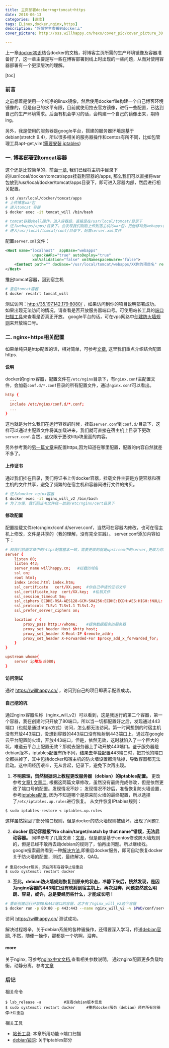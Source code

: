 ```yaml
---
title: 主页部署docker+ng+tomcat+https
date: 2018-06-13
categories: [运维]
tags: [Linux,docker,nginx,https]
description: "将博客主页搬到docker上"
cover_picture: http://oss.willhappy.cn/hexo/cover_pic/cover_picture_30.jpg

---
```


上一章[docker初识][1]结合docker的文档，将博客主页所需的生产环境镜像及容器准备好了，这一章主要是写一些在博客部署到线上时出现的一些问题，从而对使用容器部署有一个更深层次的理解。

<!--more-->

[toc]

### 前言
之前想着是使用一个纯净的linux镜像，然后使用dockerfile构建一个自己博客环境镜像的，但是自己的水平有限，目前就使用拉去官方镜像，进行一些配置，已达到自己的生产环境需求。后面有机会学习的话，会构建一个自己的镜像出来，期待ing。

另外，我是使用的服务器是google平台，搭建的服务器环境是基于debian(stretch 9.4)，所以很多相关的服务器操作和centos有所不同，比如包管理工具apt-get,vim([需要安装][2],[iptables][3])

### 一. 博客部署到tomcat容器

这个还是比较简单的，前面[一章][1], 我们已经将主机中目录下的/usr/lcoal/docker/tomcat/apps挂载到容器的/apps, 那么我们可以直接将war包放到/usr/local/docker/tomcat/apps目录下，即可进入容器内部，然后进行相关配置。

```bash
$ cd /usr/local/docker/tomcat/apps
# 上传博客war包
# 进入tomcat 容器
$ docker exec -it tomcat_will /bin/bash

# tomcat容器shell操作，进入容器后，直接是在/usr/local/tomcat/目录下
# 进入webapps/apps/目录下，会发现我们刚刚上传到宿主机的war包，把他移动到webapps目录下，会自动解压缩
# 进入/usr/local/tomcat/conf/目录下，配置server.xml文件
```

配置`server.xml`文件：

```xml
<Host name="localhost"  appBase="webapps"
            unpackWARs="true" autoDeploy="true"
            xmlValidation="false" xmlNamespaceAware="false">
    <Context path="" docBase="/usr/local/tomcat/webapps/XX你的项目名" reloadable="true" />
</Host>
```

推出tomcat容器，回到宿主机

```bash
# 重启tomcat容器
$ docker resatrt tomcat_will
```

测试访问：http://35.197.142.179:8080/ ，如果访问到你的项目说明部署成功。
如果出现无法访问的情况，请查看是否开放服务器端口号。可使用站长工具的[端口扫描工具][15]来查看是否真正开放。
google平台的话，可在vpc网路中[创建防火墙规则][4]来开放端口号。

### 二. nginx+https相关配置

如果单纯只是http配置的话，相对简单，可参考[文章][5], 这里我们重点介绍结合配置https.

#### 说明
docker的nginx容器，配置文件在`/etc/nginx`目录下，有`nginx.conf`主配置文件，会加载`conf.d/*.conf`目录的所有配置文件，通过`nginx.conf`可以看出。

```conf
http {
  ...
  include /etc/nginx/conf.d/*.conf;
  ...
}
```
这也就是为什么我们在运行容器的时候，挂载`server.conf`到`conf.d/`目录下，这样可以通过主配置文件将其加载进来，我们就可直接在宿主机上目录下更改`server.conf`.当然，这仅限于更改http块里面的内容。

另外参考我的[另一篇文章][6]来配置https,因为知道在哪里配置，配置的内容自然就差不多了。

#### 上传证书
通过我们挂在目录，我们将证书上传docker容器，挂载文件主要是方便容器和宿主机的文件共享，避免了频繁的在宿主机和容器间进行文件的拷贝。

```bash
# 进入daocker nginx容器
$ docker exec -it nginx_will_v2 /bin/bash
# 为了方便，我们把证书文件统一放到/etc/nginx/cert目录下
```

#### 修改配置
配置挂载文件/etc/nginx/conf.d/server.conf，当然可在容器内修改，也可在宿主机上修改，文件是共享的（我的理解，没有完全实践）。
server.conf添加内容如下：

```conf
# 和我们前面文章中的https配置基本一致，需要更改的就是upstream中的server,更改为你的ip地址，因为容器的隔离技术，再使用localhost可能转发失败（可自己尝试）。
server {
    listen 80;
    listen 443;
    server_name willhappy.cn;   #拦截的域名
    ssl on;
    root html;
    index index.html index.htm;
    ssl_certificate   cert/XX.pem;  #你自己申请的证书文件
    ssl_certificate_key  cert/XX.key;  #私钥文件
    ssl_session_timeout 5m;
    ssl_ciphers ECDHE-RSA-AES128-GCM-SHA256:ECDHE:ECDH:AES:HIGH:!NULL:!aNULL:!MD5:!ADH:!RC4;
    ssl_protocols TLSv1 TLSv1.1 TLSv1.2;
    ssl_prefer_server_ciphers on;

    location / {
        proxy_pass http://whome;    #提供数据服务的服务器
        proxy_set_header Host $http_host;
        proxy_set_header X-Real-IP $remote_addr;
        proxy_set_header X-Forwarded-For $proxy_add_x_forwarded_for;
    }
}

upstream whome{
    server ip地址:8080;
}
```

#### 访问测试
通过 https://willhappy.cn/ ，访问到自己的项目即表示配置成功。

#### 自己挖的坑
通过nginx容器名称（nginx_will_v2）可以看到，这是我运行的第二个容器，第一个容器，我在创建时只开放了80端口，所以当一切都配置好之后，发现通过443端口（也就是通过https方式）访问，怎么都无法访问。第一时间想到的时宿主机没有开放443端口，没想到容器的443端口没有映射到443端口上，通过在google云平台配置防火墙，开放443端口，但是，依然无效，这时就陷入了一个巨大的坑，难道云平台上配置无效？那就去服务器上手动开放443端口。鉴于服务器是debian版本，iptables配置有所不同，结果去单独配置443端口时，把其他的端口全都抹掉了，其中包括docker和宿主机的防火墙设置都清除掉，导致容器都无法启动。这中间经历艰辛，无从言起，记录下，避免下次再出现。

1. **不明原理，贸然根据网上教程更改服务器（debian）的iptables配置。**
  更改参考[文章1][7],[文章二][8], 根据这两篇文章修改，虽然没有最终完成修改，但是依然更改了端口号的配置。发现情况不妙；
  发现情况不妙后，准备恢复防火墙设置，参考[iptables配置][9], 因为不知道哪个是原来防火墙的最终配置，所以选择了`/etc/iptables.up.rules`进行恢复。
  从文件恢复IPtables规则：

```
$ sudo iptables-restore < iptables.up.rules
```

这样虽然挽回了部分端口规则，但是docker的防火墙规则被破坏，出现了问题2.

2. **docker 启动容器报"No chain/target/match by that name"错误，无法启动容器。**
  同样参考了几篇文章：[文章][10]，但是都是基于centos修改防火墙规则的，但是已经不敢再去动debian的规则了，怕再出问题。所以继续找。
  google搜索最终看到一种[解决方法][11],即重启docker服务，即可自动恢复docker关于防火墙的配置，测试，最终解决，QAQ。
  
```
# 重启docker服务，须在所有容器停止后重启
$ sudo systemctl restart docker
```

3. **至此，debian防火墙规则恢复到原来的状态，冷静下来后，恍然发现，是因为nginx容器的443端口没有映射到宿主机上，再次泪奔，问题忽然这么明朗、容易，或许，总是要经历些什么，才能成长吧！**

```bash
# 重新创建运行开放80和443端口的容器，这才有了nginx_will_v2这个容器
$ docker run -p 80:80 -p 443:443 --name nginx_will_v2 -v $PWD/conf/server.conf:/etc/nginx/conf.d/server.conf -v $PWD/www:/www -v
```

访问 https://willhappy.cn/ 测试成功。

解决过程艰辛，关于debian系统的各种骚操作，还得要深入学习，传送[debian官网][12], 不然，随便一操作，那都是一个坑啊，泪奔。

#### more
关于nginx, 可参考[nginx中文文档][13],查看相关参数说明。
通过nginx配置更多负载均衡，动静分离，参考[文章][14]

### 后记

相关命令

```
$ lsb_release -a          #查看debian版本信息
$ sudo systemctl restart docker     #重启docker服务（debian）须在所有容器停止后重启
```

相关工具
- [站长工具][15]: 本章所用功能->端口扫描
- [debian官网][12]: 关于iptables部分




[1]: http://blog.willhappy.cn/2018/06/11/29_2018-06-11_docker%E5%88%9D%E8%AF%86/
[2]: https://blog.csdn.net/weixin_39800144/article/details/79231002
[3]: https://wiki.debian.org/iptables
[4]: https://console.cloud.google.com/networking/firewalls/list?project=beaming-oarlock-197105&tab=INGRESS
[5]: https://blog.csdn.net/mlc1218559742/article/details/53117520
[6]: http://blog.willhappy.cn/2018/04/25/21_2018-04-25_%E5%B0%8F%E7%BB%BF%E9%94%81https%E7%9A%84web%E5%AE%B9%E5%99%A8%E9%85%8D%E7%BD%AE/
[7]: https://www.centos.bz/2017/10/debian%E9%85%8D%E7%BD%AEiptables/
[8]: https://my.oschina.net/winHerson/blog/143465
[9]: http://www.codebelief.com/article/2017/08/linux-25-useful-iptables-firewall-rules/
[10]: http://ystyle.top/2015/09/24/centos-7-docker-qi-dong-bao/
[11]: https://support.plesk.com/hc/en-us/articles/115000186754-Docker-container-does-not-start-with-error-No-chain-target-match-by-that-name
[12]: https://www.debian.org/
[13]: http://www.nginx.cn/doc/index.html
[14]: http://www.runoob.com/w3cnote/linux-nginx-tomcat.html
[15]: http://tool.chinaz.com/
